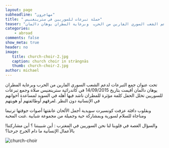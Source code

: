 ```yaml
---
layout: page
subheadline: "مهاجرون"
title: " حملة تبرعات للسوريين في سترينغنيس"
teaser: "تحت عنوان  جمع التبرعات لدعم الشعب السوري الفارين من الحرب  وبرعاية المطران يوهان دالمان"
categories:
    - abroad
comments: false
show_meta: true
header: no
image:
   title: church-choir-2.jpg
   caption: church choir in strängnäs
   thumb: church-choir-2.jpg
author: michael
---
```



تحت عنوان  جمع التبرعات لدعم الشعب السوري الفارين من الحرب  وبرعاية المطران يوهان دالمان أقيمت بتاريخ 14/09/2015 في كاتدرائية سترينغنيس صلاة وجمع تبرعات للسوريين تخلل الحفل كلمة مؤثرة للمطران ناشد فيها أهله في السويد لمساعدة أخوانهم في الإنسانية دون النظر .لعرقهم أوطائفتهم أو هويتهم

وبقلوب دافئة عزفت كونسيرت سويدية أجمل الألحان عانقتها أصوات جوقتها ترنيما ومناجاة للسلام لسورية وبمشاركة حية وجميلة من مجموعة شبابية .غنت المحبة

!والسؤال الغصة في قلوبنا لنا نحن السوريين في المغترب : أين شبيبتنا ؟ أين مشاركتنا بالأعمال الإنسانية ما دام الجرح جرحنا؟

<img src="{{ site.url }}/images/church-choir.jpg" alt="church-choir"/>
